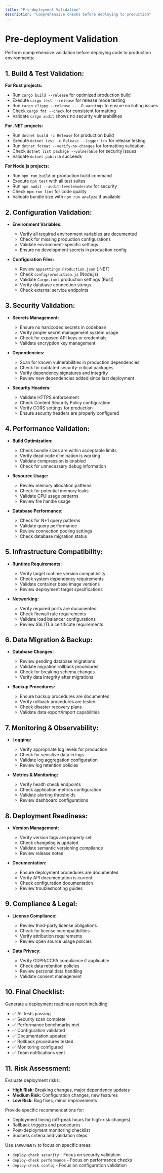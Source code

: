 ```yaml
---
title: "Pre-deployment Validation"
description: "Comprehensive checks before deploying to production"
---
```


# Pre-deployment Validation

Perform comprehensive validation before deploying code to production environments:

## 1. **Build & Test Validation:**

**For Rust projects:**
- Run `cargo build --release` for optimized production build
- Execute `cargo test --release` for release mode testing
- Run `cargo clippy --release -- -D warnings` to ensure no linting issues
- Check `cargo fmt --check` for consistent formatting
- Validate `cargo audit` shows no security vulnerabilities

**For .NET projects:**
- Run `dotnet build -c Release` for production build
- Execute `dotnet test -c Release --logger trx` for release testing
- Run `dotnet format --verify-no-changes` for formatting validation
- Check `dotnet list package --vulnerable` for security issues
- Validate `dotnet publish` succeeds

**For Node.js projects:**
- Run `npm run build` or production build command
- Execute `npm test` with all test suites
- Run `npm audit --audit-level=moderate` for security
- Check `npm run lint` for code quality
- Validate bundle size with `npm run analyze` if available

## 2. **Configuration Validation:**

- **Environment Variables:**
  - Verify all required environment variables are documented
  - Check for missing production configurations
  - Validate environment-specific settings
  - Ensure no development secrets in production config

- **Configuration Files:**
  - Review `appsettings.Production.json` (.NET)
  - Check `config/production.js` (Node.js)
  - Validate `Cargo.toml` production settings (Rust)
  - Verify database connection strings
  - Check external service endpoints

## 3. **Security Validation:**

- **Secrets Management:**
  - Ensure no hardcoded secrets in codebase
  - Verify proper secret management system usage
  - Check for exposed API keys or credentials
  - Validate encryption key management

- **Dependencies:**
  - Scan for known vulnerabilities in production dependencies
  - Check for outdated security-critical packages
  - Verify dependency signatures and integrity
  - Review new dependencies added since last deployment

- **Security Headers:**
  - Validate HTTPS enforcement
  - Check Content Security Policy configuration
  - Verify CORS settings for production
  - Ensure security headers are properly configured

## 4. **Performance Validation:**

- **Build Optimization:**
  - Check bundle sizes are within acceptable limits
  - Verify dead code elimination is working
  - Validate compression is enabled
  - Check for unnecessary debug information

- **Resource Usage:**
  - Review memory allocation patterns
  - Check for potential memory leaks
  - Validate CPU usage patterns
  - Review file handle usage

- **Database Performance:**
  - Check for N+1 query patterns
  - Validate query performance
  - Review connection pooling settings
  - Check database migration status

## 5. **Infrastructure Compatibility:**

- **Runtime Requirements:**
  - Verify target runtime version compatibility
  - Check system dependency requirements
  - Validate container base image versions
  - Review deployment target specifications

- **Networking:**
  - Verify required ports are documented
  - Check firewall rule requirements
  - Validate load balancer configurations
  - Review SSL/TLS certificate requirements

## 6. **Data Migration & Backup:**

- **Database Changes:**
  - Review pending database migrations
  - Validate migration rollback procedures
  - Check for breaking schema changes
  - Verify data integrity after migrations

- **Backup Procedures:**
  - Ensure backup procedures are documented
  - Verify rollback procedures are tested
  - Check disaster recovery plans
  - Validate data export/import capabilities

## 7. **Monitoring & Observability:**

- **Logging:**
  - Verify appropriate log levels for production
  - Check for sensitive data in logs
  - Validate log aggregation configuration
  - Review log retention policies

- **Metrics & Monitoring:**
  - Verify health check endpoints
  - Check application metrics configuration
  - Validate alerting thresholds
  - Review dashboard configurations

## 8. **Deployment Readiness:**

- **Version Management:**
  - Verify version tags are properly set
  - Check changelog is updated
  - Validate semantic versioning compliance
  - Review release notes

- **Documentation:**
  - Ensure deployment procedures are documented
  - Verify API documentation is current
  - Check configuration documentation
  - Review troubleshooting guides

## 9. **Compliance & Legal:**

- **License Compliance:**
  - Review third-party license obligations
  - Check for license incompatibilities
  - Verify attribution requirements
  - Review open source usage policies

- **Data Privacy:**
  - Verify GDPR/CCPA compliance if applicable
  - Check data retention policies
  - Review personal data handling
  - Validate consent management

## 10. **Final Checklist:**

Generate a deployment readiness report including:
- ✅ All tests passing
- ✅ Security scan complete
- ✅ Performance benchmarks met
- ✅ Configuration validated
- ✅ Documentation updated
- ✅ Rollback procedures tested
- ✅ Monitoring configured
- ✅ Team notifications sent

## 11. **Risk Assessment:**

Evaluate deployment risks:
- **High Risk:** Breaking changes, major dependency updates
- **Medium Risk:** Configuration changes, new features
- **Low Risk:** Bug fixes, minor improvements

Provide specific recommendations for:
- Deployment timing (off-peak hours for high-risk changes)
- Rollback triggers and procedures
- Post-deployment monitoring checklist
- Success criteria and validation steps

Use `$ARGUMENTS` to focus on specific areas:
- `deploy-check security` - Focus on security validation
- `deploy-check performance` - Focus on performance checks
- `deploy-check config` - Focus on configuration validation

